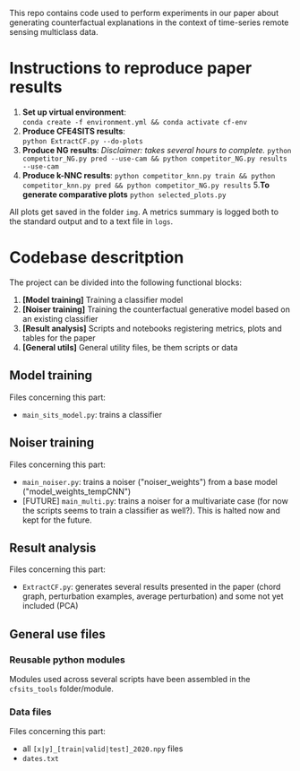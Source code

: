 This repo contains code used to perform experiments in our paper about generating counterfactual explanations in the context of time-series remote sensing multiclass data. 
# Instructions to reproduce paper results
1. **Set up virtual environment**:  
`conda create -f environment.yml && conda activate cf-env`
2. **Produce CFE4SITS results**:  
`python ExtractCF.py --do-plots`
3. **Produce NG results**:  _Disclaimer: takes several hours to complete._
`python competitor_NG.py pred --use-cam && python competitor_NG.py results --use-cam`
4. **Produce k-NNC results**:
`python competitor_knn.py train && python competitor_knn.py pred && python competitor_NG.py results`
5.**To generate comparative plots**
`python selected_plots.py`

All plots get saved in the folder `img`. A metrics summary is logged both to the standard output and to a text file in `logs`.

# Codebase descritption
The project can be divided into the following functional blocks:
1. **[Model training]** Training a classifier model
2. **[Noiser training]** Training the counterfactual generative model based on an existing classifier
3. **[Result analysis]** Scripts and notebooks registering metrics, plots and tables for the paper
4. **[General utils]** General utility files, be them scripts or data

## Model training
Files concerning this part:
- `main_sits_model.py`: trains a classifier

## Noiser training
Files concerning this part:
- `main_noiser.py`: trains a noiser ("noiser_weights") from a base model ("model_weights_tempCNN")
-  [FUTURE] `main_multi.py`: trains a noiser for a multivariate case (for now the scripts seems to train a classifier as well?). This is halted now and kept for the future.

## Result analysis
Files concerning this part:
- `ExtractCF.py`: generates several results presented in the paper (chord graph, perturbation examples, average perturbation) and some not yet included (PCA)

## General use files
### Reusable python modules
Modules used across several scripts have been assembled in the `cfsits_tools` folder/module.
<!-- - `model.py` contains declaration of different models used by other scripts -->

### Data files
Files concerning this part:
- all `[x|y]_[train|valid|test]_2020.npy` files
- `dates.txt`